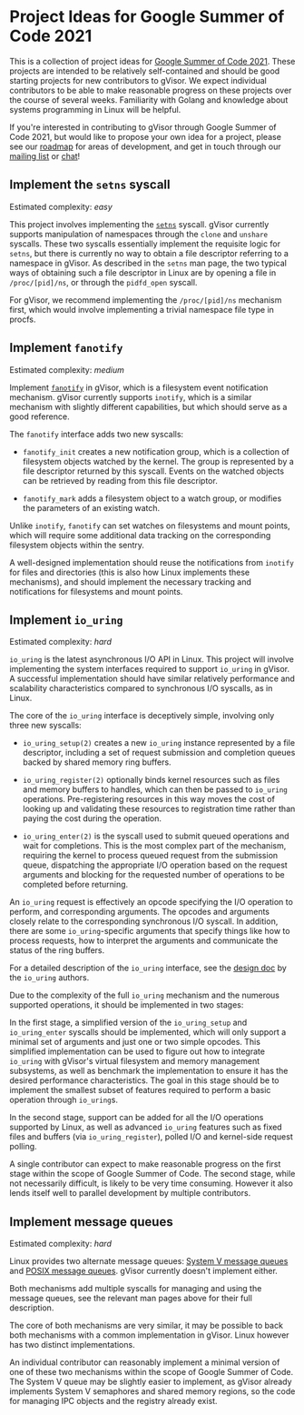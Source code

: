 # Project Ideas for Google Summer of Code 2021

This is a collection of project ideas for
[Google Summer of Code 2021][gsoc-2021-site]. These projects are intended to be
relatively self-contained and should be good starting projects for new
contributors to gVisor. We expect individual contributors to be able to make
reasonable progress on these projects over the course of several weeks.
Familiarity with Golang and knowledge about systems programming in Linux will be
helpful.

If you're interested in contributing to gVisor through Google Summer of Code
2021, but would like to propose your own idea for a project, please see our
[roadmap](../roadmap.md) for areas of development, and get in touch through our
[mailing list][gvisor-mailing-list] or [chat][gvisor-chat]!

## Implement the `setns` syscall

Estimated complexity: *easy*

This project involves implementing the [`setns`][man-setns] syscall. gVisor
currently supports manipulation of namespaces through the `clone` and `unshare`
syscalls. These two syscalls essentially implement the requisite logic for
`setns`, but there is currently no way to obtain a file descriptor referring to
a namespace in gVisor. As described in the `setns` man page, the two typical
ways of obtaining such a file descriptor in Linux are by opening a file in
`/proc/[pid]/ns`, or through the `pidfd_open` syscall.

For gVisor, we recommend implementing the `/proc/[pid]/ns` mechanism first,
which would involve implementing a trivial namespace file type in procfs.

## Implement `fanotify`

Estimated complexity: *medium*

Implement [`fanotify`][man-fanotify] in gVisor, which is a filesystem event
notification mechanism. gVisor currently supports `inotify`, which is a similar
mechanism with slightly different capabilities, but which should serve as a good
reference.

The `fanotify` interface adds two new syscalls:

-   `fanotify_init` creates a new notification group, which is a collection of
    filesystem objects watched by the kernel. The group is represented by a file
    descriptor returned by this syscall. Events on the watched objects can be
    retrieved by reading from this file descriptor.

-   `fanotify_mark` adds a filesystem object to a watch group, or modifies the
    parameters of an existing watch.

Unlike `inotify`, `fanotify` can set watches on filesystems and mount points,
which will require some additional data tracking on the corresponding filesystem
objects within the sentry.

A well-designed implementation should reuse the notifications from `inotify` for
files and directories (this is also how Linux implements these mechanisms), and
should implement the necessary tracking and notifications for filesystems and
mount points.

## Implement `io_uring`

Estimated complexity: *hard*

`io_uring` is the latest asynchronous I/O API in Linux. This project will
involve implementing the system interfaces required to support `io_uring` in
gVisor. A successful implementation should have similar relatively performance
and scalability characteristics compared to synchronous I/O syscalls, as in
Linux.

The core of the `io_uring` interface is deceptively simple, involving only three
new syscalls:

-   `io_uring_setup(2)` creates a new `io_uring` instance represented by a file
    descriptor, including a set of request submission and completion queues
    backed by shared memory ring buffers.

-   `io_uring_register(2)` optionally binds kernel resources such as files and
    memory buffers to handles, which can then be passed to `io_uring`
    operations. Pre-registering resources in this way moves the cost of looking
    up and validating these resources to registration time rather than paying
    the cost during the operation.

-   `io_uring_enter(2)` is the syscall used to submit queued operations and wait
    for completions. This is the most complex part of the mechanism, requiring
    the kernel to process queued request from the submission queue, dispatching
    the appropriate I/O operation based on the request arguments and blocking
    for the requested number of operations to be completed before returning.

An `io_uring` request is effectively an opcode specifying the I/O operation to
perform, and corresponding arguments. The opcodes and arguments closely relate
to the corresponding synchronous I/O syscall. In addition, there are some
`io_uring`-specific arguments that specify things like how to process requests,
how to interpret the arguments and communicate the status of the ring buffers.

For a detailed description of the `io_uring` interface, see the
[design doc][io-uring-doc] by the `io_uring` authors.

Due to the complexity of the full `io_uring` mechanism and the numerous
supported operations, it should be implemented in two stages:

In the first stage, a simplified version of the `io_uring_setup` and
`io_uring_enter` syscalls should be implemented, which will only support a
minimal set of arguments and just one or two simple opcodes. This simplified
implementation can be used to figure out how to integrate `io_uring` with
gVisor's virtual filesystem and memory management subsystems, as well as
benchmark the implementation to ensure it has the desired performance
characteristics. The goal in this stage should be to implement the smallest
subset of features required to perform a basic operation through `io_uring`s.

In the second stage, support can be added for all the I/O operations supported
by Linux, as well as advanced `io_uring` features such as fixed files and
buffers (via `io_uring_register`), polled I/O and kernel-side request polling.

A single contributor can expect to make reasonable progress on the first stage
within the scope of Google Summer of Code. The second stage, while not
necessarily difficult, is likely to be very time consuming. However it also
lends itself well to parallel development by multiple contributors.

## Implement message queues

Estimated complexity: *hard*

Linux provides two alternate message queues:
[System V message queues][man-sysvmq] and [POSIX message queues][man-posixmq].
gVisor currently doesn't implement either.

Both mechanisms add multiple syscalls for managing and using the message queues,
see the relevant man pages above for their full description.

The core of both mechanisms are very similar, it may be possible to back both
mechanisms with a common implementation in gVisor. Linux however has two
distinct implementations.

An individual contributor can reasonably implement a minimal version of one of
these two mechanisms within the scope of Google Summer of Code. The System V
queue may be slightly easier to implement, as gVisor already implements System V
semaphores and shared memory regions, so the code for managing IPC objects and
the registry already exist.

[gsoc-2021-site]: https://summerofcode.withgoogle.com
[gvisor-chat]: https://gitter.im/gvisor/community
[gvisor-mailing-list]: https://groups.google.com/g/gvisor-dev
[io-uring-doc]: https://kernel.dk/io_uring.pdf
[man-fanotify]: https://man7.org/linux/man-pages/man7/fanotify.7.html
[man-sysvmq]: https://man7.org/linux/man-pages/man7/sysvipc.7.html
[man-posixmq]: https://man7.org/linux/man-pages//man7/mq_overview.7.html
[man-setns]: https://man7.org/linux/man-pages/man2/setns.2.html
